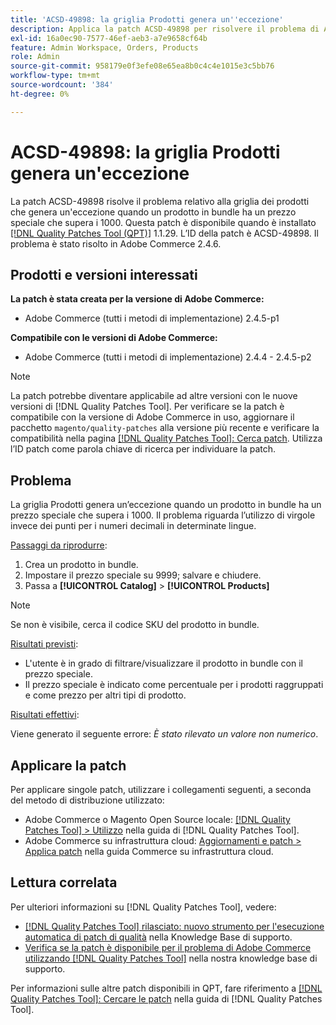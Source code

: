 ```yaml
---
title: 'ACSD-49898: la griglia Prodotti genera un''eccezione'
description: Applica la patch ACSD-49898 per risolvere il problema di Adobe Commerce, a causa del quale la griglia prodotti genera un’eccezione quando un prodotto in bundle ha un prezzo speciale che supera i 1000.
exl-id: 16a0ec90-7577-46ef-aeb3-a7e9658cf64b
feature: Admin Workspace, Orders, Products
role: Admin
source-git-commit: 958179e0f3efe08e65ea8b0c4c4e1015e3c5bb76
workflow-type: tm+mt
source-wordcount: '384'
ht-degree: 0%

---
```


# ACSD-49898: la griglia Prodotti genera un&#39;eccezione

La patch ACSD-49898 risolve il problema relativo alla griglia dei prodotti che genera un&#39;eccezione quando un prodotto in bundle ha un prezzo speciale che supera i 1000. Questa patch è disponibile quando è installato [[!DNL Quality Patches Tool (QPT)]](/help/announcements/adobe-commerce-announcements/magento-quality-patches-released-new-tool-to-self-serve-quality-patches.md) 1.1.29. L’ID della patch è ACSD-49898. Il problema è stato risolto in Adobe Commerce 2.4.6.

## Prodotti e versioni interessati

**La patch è stata creata per la versione di Adobe Commerce:**

* Adobe Commerce (tutti i metodi di implementazione) 2.4.5-p1

**Compatibile con le versioni di Adobe Commerce:**

* Adobe Commerce (tutti i metodi di implementazione) 2.4.4 - 2.4.5-p2

>[!NOTE]
>
>La patch potrebbe diventare applicabile ad altre versioni con le nuove versioni di [!DNL Quality Patches Tool]. Per verificare se la patch è compatibile con la versione di Adobe Commerce in uso, aggiornare il pacchetto `magento/quality-patches` alla versione più recente e verificare la compatibilità nella pagina [[!DNL Quality Patches Tool]: Cerca patch](https://experienceleague.adobe.com/tools/commerce-quality-patches/index.html?lang=it). Utilizza l’ID patch come parola chiave di ricerca per individuare la patch.

## Problema

La griglia Prodotti genera un’eccezione quando un prodotto in bundle ha un prezzo speciale che supera i 1000. Il problema riguarda l’utilizzo di virgole invece dei punti per i numeri decimali in determinate lingue.

<u>Passaggi da riprodurre</u>:

1. Crea un prodotto in bundle.
1. Impostare il prezzo speciale su 9999; salvare e chiudere.
1. Passa a **[!UICONTROL Catalog]** > **[!UICONTROL Products]**

>[!NOTE]
>
>Se non è visibile, cerca il codice SKU del prodotto in bundle.

<u>Risultati previsti</u>:

* L&#39;utente è in grado di filtrare/visualizzare il prodotto in bundle con il prezzo speciale.
* Il prezzo speciale è indicato come percentuale per i prodotti raggruppati e come prezzo per altri tipi di prodotto.

<u>Risultati effettivi</u>:

Viene generato il seguente errore: *È stato rilevato un valore non numerico*.

## Applicare la patch

Per applicare singole patch, utilizzare i collegamenti seguenti, a seconda del metodo di distribuzione utilizzato:

* Adobe Commerce o Magento Open Source locale: [[!DNL Quality Patches Tool] > Utilizzo](https://experienceleague.adobe.com/docs/commerce-operations/tools/quality-patches-tool/usage.html?lang=it) nella guida di [!DNL Quality Patches Tool].
* Adobe Commerce su infrastruttura cloud: [Aggiornamenti e patch > Applica patch](https://experienceleague.adobe.com/docs/commerce-cloud-service/user-guide/develop/upgrade/apply-patches.html?lang=it) nella guida Commerce su infrastruttura cloud.

## Lettura correlata

Per ulteriori informazioni su [!DNL Quality Patches Tool], vedere:

* [[!DNL Quality Patches Tool] rilasciato: nuovo strumento per l&#39;esecuzione automatica di patch di qualità](/help/announcements/adobe-commerce-announcements/magento-quality-patches-released-new-tool-to-self-serve-quality-patches.md) nella Knowledge Base di supporto.
* [Verifica se la patch è disponibile per il problema di Adobe Commerce utilizzando  [!DNL Quality Patches Tool]](/help/support-tools/patches-available-in-qpt-tool/check-patch-for-magento-issue-with-magento-quality-patches.md) nella nostra knowledge base di supporto.

Per informazioni sulle altre patch disponibili in QPT, fare riferimento a [[!DNL Quality Patches Tool]: Cercare le patch](https://experienceleague.adobe.com/tools/commerce-quality-patches/index.html?lang=it) nella guida di [!DNL Quality Patches Tool].
